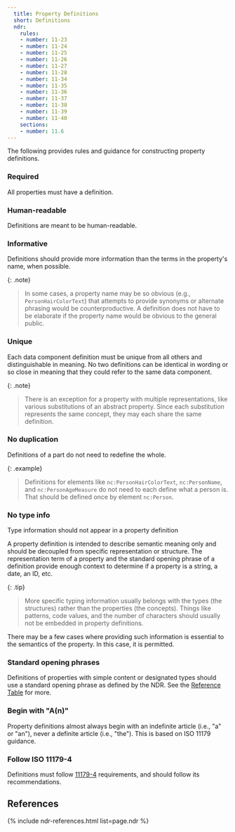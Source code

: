 ```yaml
---
  title: Property Definitions
  short: Definitions
  ndr:
    rules:
    - number: 11-23
    - number: 11-24
    - number: 11-25
    - number: 11-26
    - number: 11-27
    - number: 11-28
    - number: 11-34
    - number: 11-35
    - number: 11-36
    - number: 11-37
    - number: 11-38
    - number: 11-39
    - number: 11-40
    sections:
    - number: 11.6
---
```


The following provides rules and guidance for constructing property definitions.

### Required

All properties must have a definition.

### Human-readable

Definitions are meant to be human-readable.

### Informative

Definitions should provide more information than the terms in the property's name, when possible.

{: .note}
> In some cases, a property name may be so obvious (e.g., `PersonHairColorText`) that attempts to provide synonyms or alternate phrasing would be counterproductive.  A definition does not have to be elaborate if the property name would be obvious to the general public.

### Unique

Each data component definition must be unique from all others and distinguishable in meaning.  No two definitions can be identical in wording or so close in meaning that they could refer to the same data component.

{: .note}
> There is an exception for a property with multiple representations, like various substitutions of an abstract property.  Since each substitution represents the same concept, they may each share the same definition.

### No duplication

Definitions of a part do not need to redefine the whole.

{: .example}
> Definitions for elements like `nc:PersonHairColorText`, `nc:PersonName`, and `nc:PersonAgeMeasure` do not need to each define what a person is.  That should be defined once by element `nc:Person`.

### No type info

Type information should not appear in a property definition

A property definition is intended to describe semantic meaning only and should be decoupled from specific representation or structure.  The representation term of a property and the standard opening phrase of a definition provide enough context to determine if a property is a string, a date, an ID, etc.

{: .tip}
> More specific typing information usually belongs with the types (the structures) rather than the properties (the concepts).  Things like patterns, code values, and the number of characters should usually not be embedded in property definitions.

There may be a few cases where providing such information is essential to the semantics of the property.  In this case, it is permitted.

### Standard opening phrases

Definitions of properties with simple content or designated types should use a standard opening phrase as defined by the NDR.
See the [Reference Table](/reference/concepts/property/modeling/table) for more.

### Begin with "A(n)"

Property definitions almost always begin with an indefinite article (i.e., "a" or "an"), never a definite article (i.e., "the").  This is based on ISO 11179 guidance.

### Follow ISO 11179-4

Definitions must follow [11179-4](http://metadata-standards.org/11179/) requirements, and should follow its recommendations.

## References

{% include ndr-references.html list=page.ndr %}
